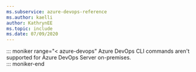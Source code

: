 ```yaml
---
ms.subservice: azure-devops-reference
ms.author: kaelli
author: KathrynEE
ms.topic: include
ms.date: 07/09/2020
---
```


::: moniker range="< azure-devops"
Azure DevOps CLI commands aren't supported for Azure DevOps Server on-premises.  
::: moniker-end
 